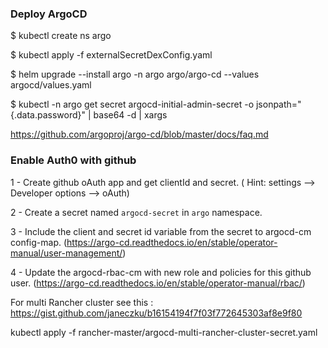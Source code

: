 ### Deploy ArgoCD

$ kubectl create ns argo

$ kubectl apply -f externalSecretDexConfig.yaml

$ helm upgrade --install argo -n argo argo/argo-cd --values argocd/values.yaml

$ kubectl -n argo get secret argocd-initial-admin-secret -o jsonpath="{.data.password}" | base64 -d | xargs

https://github.com/argoproj/argo-cd/blob/master/docs/faq.md

### Enable Auth0 with github

1 - Create github oAuth app and get clientId and secret. ( Hint: settings --> Developer options --> oAuth)

2 - Create a secret named `argocd-secret` in `argo` namespace.

3 - Include the client and secret id variable from the secret to argocd-cm config-map. (https://argo-cd.readthedocs.io/en/stable/operator-manual/user-management/)

4 - Update the argocd-rbac-cm with new role and policies for this github user. (https://argo-cd.readthedocs.io/en/stable/operator-manual/rbac/)


For multi Rancher cluster see this : https://gist.github.com/janeczku/b16154194f7f03f772645303af8e9f80

kubectl apply -f rancher-master/argocd-multi-rancher-cluster-secret.yaml
